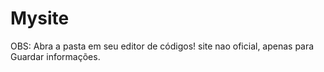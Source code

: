 # Mysite

OBS: Abra a pasta em seu editor de códigos! site nao oficial, apenas para Guardar informações.
